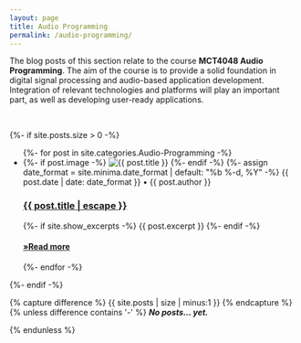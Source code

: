 ```yaml
---
layout: page
title: Audio Programming
permalink: /audio-programming/
---
```


The blog posts of this section relate to the course **MCT4048 Audio Programming**. The aim of the course is to provide a solid foundation in digital signal processing and audio-based application development. Integration of relevant technologies and platforms will play an important part, as well as developing user-ready applications.

<br />

{%- if site.posts.size > 0 -%}
  <!-- <h2 class="post-list-heading">{{ page.list_title | default: "Posts" }}</h2> -->
  <ul class="post-list">
    {%- for post in site.categories.Audio-Programming -%}
    <li>
      {%- if post.image -%}
      <img src="{{ post.image | prepend: site.baseurl }}" alt="{{ post.title }}" title="{{ post.title }}">
      {%- endif -%}
      {%- assign date_format = site.minima.date_format | default: "%b %-d, %Y" -%}
      <span class="post-meta">{{ post.date | date: date_format }}</span>
      <span class="post-meta">• {{ post.author }}</span>
      <h3>
        <a class="post-link" href="{{ post.url | relative_url }}">
          {{ post.title | escape }}
        </a>
      </h3>
      {%- if site.show_excerpts -%}
        {{ post.excerpt }}
      {%- endif -%}
      <h4>
      <strong><a href="{{ post.url | relative_url }}">
        »Read more
      </a></strong>
      </h4>
    </li>
    {%- endfor -%}
  </ul>
{%- endif -%}

<!-- Hack from https://github.com/jekyll/jekyll/issues/2538 -->
{% capture difference %} {{ site.posts | size | minus:1 }} {% endcapture %}
{% unless difference contains '-' %}
***No posts... yet.***
 <!-- Your code will now be dependent on page.tags being empty -->
{% endunless %}
